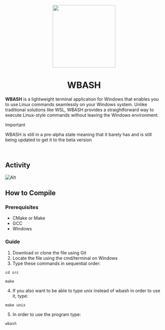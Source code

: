 <p align="center">
  <img src="https://github.com/MuffinLorde/wbash/blob/main/assets/logo.png" height="200">
  <h1 align="center">WBASH</h1>
</p>

**WBASH** is a lightweight terminal application for Windows that enables you to use Linux commands seamlessly on your Windows system. Unlike traditional solutions like WSL, WBASH provides a straightforward way to execute Linux-style commands without leaving the Windows environment.

>[!IMPORTANT]
>WBASH is still in a pre-alpha state meaning that it barely has and is still being updated to get it to the beta version

</br>

## Activity
![Alt](https://repobeats.axiom.co/api/embed/dda456973b91ed3a3271936f2b8572cf98292969.svg "Repobeats analytics image")


## How to Compile
### Prerequisites
- CMake or Make
- GCC
- Windows

### Guide
1. Download or clone the file using Git
2. Locate the file using the cmd/terminal on Windows
3. Type these commands in sequential order:

```
cd src
```

```
make
```

4. If you also want to be able to type unix instead of wbash in order to use it, type:
```
make unix
```

5. In order to use the program type:
```
wbash
```
